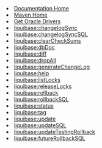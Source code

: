 <li><a href="{{site.baseurl}}{% link documentation/index.md %}"><span>Documentation Home</span></a></li>
<li><a href="{{site.baseurl}}{% link documentation/maven/index.md %}"><span>Maven Home</span></a></li>
<li><a href="{{site.baseurl}}{% link documentation/maven/maven-get-oracle-drivers.md %}"><span>Get Oracle Drivers</span></a></li>
<li><a href="{{site.baseurl}}{% link documentation/maven/maven_changelogsync.md %}"><span>liquibase:changelogSync</span></a></li>
<li><a href="{{site.baseurl}}{% link documentation/maven/maven_changelogsyncsql.md %}"><span>liquibase:changelogSyncSQL</span></a></li>
<li><a href="{{site.baseurl}}{% link documentation/maven/maven_clearchecksums.md %}"><span>liquibase:clearCheckSums</span></a></li>
<li><a href="{{site.baseurl}}{% link documentation/maven/maven_dbDoc.md %}"><span>liquibase:dbDoc</span></a></li>
<li><a href="{{site.baseurl}}{% link documentation/maven/maven_diff.md %}"><span>liquibase:diff</span></a></li>
<li><a href="{{site.baseurl}}{% link documentation/maven/maven_dropall.md %}"><span>liquibase:dropAll</span></a></li>
<li><a href="{{site.baseurl}}{% link documentation/maven/maven_generateChangeLog.md %}"><span>liquibase:generateChangeLog</span></a></li>
<li><a href="{{site.baseurl}}{% link documentation/maven/maven_help.md %}"><span>liquibase:help</span></a></li>
<li><a href="{{site.baseurl}}{% link documentation/maven/maven_listlocks.md %}"><span>liquibase:listLocks</span></a></li>
<li><a href="{{site.baseurl}}{% link documentation/maven/maven_releaselocks.md %}"><span>liquibase:releaseLocks</span></a></li>
<li><a href="{{site.baseurl}}{% link documentation/maven/maven_rollback.md %}"><span>liquibase:rollback</span></a></li>
<li><a href="{{site.baseurl}}{% link documentation/maven/maven_rollbacksql.md %}"><span>liquibase:rollbackSQL</span></a></li>
<li><a href="{{site.baseurl}}{% link documentation/maven/maven_status.md %}"><span>liquibase:status</span></a></li>
<li><a href="{{site.baseurl}}{% link documentation/maven/maven_tag.md %}"><span>liquibase:tag</span></a></li>
<li><a href="{{site.baseurl}}{% link documentation/maven/maven_update.md %}"><span>liquibase:update</span></a></li>
<li><a href="{{site.baseurl}}{% link documentation/maven/maven_updatesql.md %}"><span>liquibase:updateSQL</span></a></li>
<li><a href="{{site.baseurl}}{% link documentation/maven/maven_updatetestingrollback.md %}"><span>liquibase:updateTestingRollback</span></a></li>
<li><a href="{{site.baseurl}}{% link documentation/maven/maven_futurerollbacksql.md %}"><span>liquibase:futureRollbackSQL</span></a></li>
